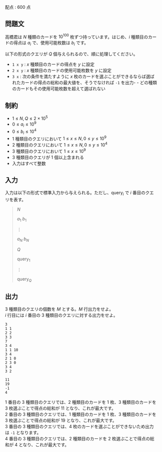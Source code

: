 配点 : $600$ 点

## 問題文

高橋君は $N$ 種類のカードを $10^{100}$ 枚ずつ持っています。はじめ、$i$ 種類目のカードの得点は $a_i$ で、使用可能枚数は $b_i$ です。

以下の形式のクエリが $Q$ 個与えられるので、順に処理してください。

- `1 x y` : $x$ 種類目のカードの得点を $y$ に設定
- `2 x y` : $x$ 種類目のカードの使用可能枚数を $y$ に設定
- `3 x` : 次の条件を満たすように $x$ 枚のカードを選ぶことができるならば選ばれたカードの得点の総和の最大値を、そうでなければ `-1` を出力-   - どの種類のカードもその使用可能枚数を超えて選ばれない

## 制約

- $1 \leq N,Q \leq 2 \times 10^5$
- $0 \leq a_i \leq 10^9$
- $0 \leq b_i \leq 10^4$
- $1$ 種類目のクエリにおいて $1 \leq x \leq N, 0 \leq y \leq 10^9$
- $2$ 種類目のクエリにおいて $1 \leq x \leq N, 0 \leq y \leq 10^4$
- $3$ 種類目のクエリにおいて $1 \leq x \leq 10^9$
- $3$ 種類目のクエリが $1$ 個以上含まれる
- 入力はすべて整数

## 入力

入力は以下の形式で標準入力から与えられる。ただし、$\mathrm{query}_i$ で $i$ 番目のクエリを表す。

> $N$
> 
> $a_1$ $b_1$
> 
> $\vdots$
> 
> $a_N$ $b_N$
> 
> $Q$
> 
> $\mathrm{query}_1$
> 
> $\vdots$
> 
> $\mathrm{query}_Q$

## 出力

$3$ 種類目のクエリの個数を $M$ とする。$M$ 行出力をせよ。<br>
$i$ 行目には $i$ 番目の $3$ 種類目のクエリに対する出力をせよ。

```input1
3
1 1
2 2
3 3
7
3 4
1 1 10
3 4
2 1 0
2 3 0
3 4
3 2
```

```output1
11
19
-1
4
```

$1$ 番目の $3$ 種類目のクエリでは、$2$ 種類目のカードを $1$ 枚、$3$ 種類目のカードを $3$ 枚選ぶことで得点の総和が $11$ となり、これが最大です。<br>
$2$ 番目の $3$ 種類目のクエリでは、$1$ 種類目のカードを $1$ 枚、$3$ 種類目のカードを $3$ 枚選ぶことで得点の総和が $19$ となり、これが最大です。<br>
$3$ 番目の $3$ 種類目のクエリでは、$4$ 枚のカードを選ぶことができないため出力は `-1` となります。<br>
$4$ 番目の $3$ 種類目のクエリでは、$2$ 種類目のカードを $2$ 枚選ぶことで得点の総和が $4$ となり、これが最大です。
